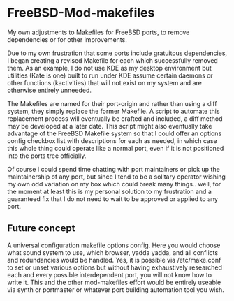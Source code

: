 # FreeBSD-Mod-makefiles
My own adjustments to Makefiles for FreeBSD ports, to remove dependencies or for other improvements.

Due to my own frustration that some ports include gratuitous dependencies, I began creating a revised Makefile for each which successfully removed them.  As an example, I do not use KDE as my desktop environment but utilities (Kate is one) built to run under KDE assume certain daemons or other functions (kactivities) that will not exist on my system and are otherwise entirely unneeded.  

The Makefiles are named for their port-origin and rather than using a diff system, they simply replace the former Makefile.  A script to automate this replacement process will eventually be crafted and included, a diff method may be developed at a later date.  This script might also eventually take advantage of the FreeBSD Makefile system so that I could offer an options config checkbox list with descriptions for each as needed, in which case this whole thing could operate like a normal port, even if it is not positioned into the ports tree officially.

Of course I could spend time chatting with port maintainers or pick up the maintainership of any port, but since I tend to be a solitary operator wishing my own odd variation on my box which could break many things.. well, for the moment at least this is my personal solution to my frustration and a guaranteed fix that I do not need to wait to be approved or applied to any port.

## Future concept
A universal configuration makefile options config. Here you would choose what sound system to use, which browser, yadda yadda, and all conflicts and redundancies would be handled.  Yes, it is possible via /etc/make.conf to set or unset various options but without having exhaustively researched each and every possible interdependent port, you will not know how to write it.  This and the other mod-makefiles effort would be entirely useable via synth or portmaster or whatever port building automation tool you wish.
